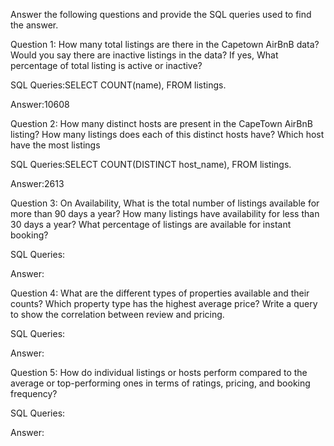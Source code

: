 Answer the following questions and provide the SQL queries used to find the answer.

Question 1: How many total listings are there in the Capetown AirBnB data? Would you say there are inactive listings in the data? If yes, What percentage of total listing is active or inactive?

SQL Queries:SELECT COUNT(name),
FROM listings. 

Answer:10608

Question 2: How many distinct hosts are present in the CapeTown AirBnB listing? How many listings does each of this distinct hosts have? Which host have the most listings

SQL Queries:SELECT COUNT(DISTINCT host_name),
FROM listings.

Answer:2613

Question 3: On Availability, What is the total number of listings available for more than 90 days a year? How many listings have availability for less than 30 days a year? What percentage of listings are available for instant booking?

SQL Queries:

Answer:

Question 4: What are the different types of properties available and their counts? Which property type has the highest average price? Write a query to show the correlation between review and pricing.

SQL Queries:

Answer:

Question 5: How do individual listings or hosts perform compared to the average or top-performing ones in terms of ratings, pricing, and booking frequency?

SQL Queries:

Answer:
